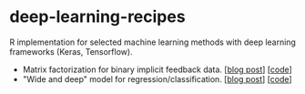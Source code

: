 # deep-learning-recipes

R implementation for selected machine learning methods with deep learning frameworks (Keras, Tensorflow).

- Matrix factorization for binary implicit feedback data. [[blog post](https://nanx.me/blog/post/recsys-binary-implicit-feedback-r-keras/)] [[code](recsys-binary-implicit-keras.R)]
- "Wide and deep" model for regression/classification. [[blog post](https://nanx.me/blog/post/building-my-first-deep-learning-machine/)] [[code](tensorflow-wide-n-deep.R)]
